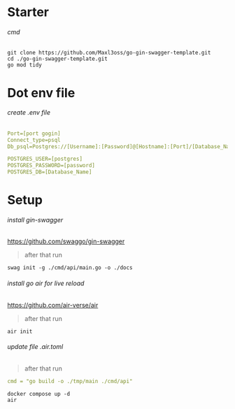 # Starter

###### cmd
``` shell
git clone https://github.com/Maxl3oss/go-gin-swagger-template.git
cd ./go-gin-swagger-template.git
go mod tidy
```

# Dot env file
###### create .env file

```yaml
Port=[port gogin]
Connect_type=psql
Db_psql=Postgres://[Username]:[Password]@[Hostname]:[Port]/[Database_Name]?Sslmode=Disable

POSTGRES_USER=[postgres]
POSTGRES_PASSWORD=[password]
POSTGRES_DB=[Database_Name]
```

# Setup
###### install gin-swagger
https://github.com/swaggo/gin-swagger
> after that  run
```shell
swag init -g ./cmd/api/main.go -o ./docs
```

###### install go air for live reload
https://github.com/air-verse/air
>after that run
```shell
air init
```

###### update file .air.toml
> after that run
```yaml
cmd = "go build -o ./tmp/main ./cmd/api"
```
```shell
docker compose up -d
air
```
